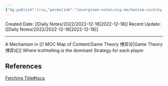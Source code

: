 ```yaml
---
{"dg-publish":true,"permalink":"/evergreen-notes/vcg-mechanism-vickrey-clarke-groves/"}
---
```



Created Date: [[Daily Notes/2022/2022-12-18\|2022-12-18]]
Recent Update:  [[Daily Notes/2022/2022-12-18\|2022-12-18]]

---
A Mechanism in [[! MOC Map of Content/Game Theory 博弈论\|Game Theory 博弈论]] Where truthtelling is the dominant Strategy for each player. 








## References
[Fetching Title#tsca](https://www.youtube.com/watch?v=kEjvysDPyUQ)
